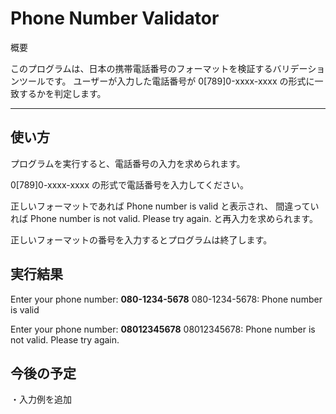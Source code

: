 # Phone Number Validator

概要

このプログラムは、日本の携帯電話番号のフォーマットを検証するバリデーションツールです。
ユーザーが入力した電話番号が 0[789]0-xxxx-xxxx の形式に一致するかを判定します。

---

## 使い方

プログラムを実行すると、電話番号の入力を求められます。

0[789]0-xxxx-xxxx の形式で電話番号を入力してください。

正しいフォーマットであれば Phone number is valid と表示され、
間違っていれば Phone number is not valid. Please try again. と再入力を求められます。

正しいフォーマットの番号を入力するとプログラムは終了します。

## 実行結果

Enter your phone number: 
**080-1234-5678**
080-1234-5678: Phone number is valid

Enter your phone number: 
**08012345678**
08012345678: Phone number is not valid. Please try again.

## 今後の予定
・入力例を追加


